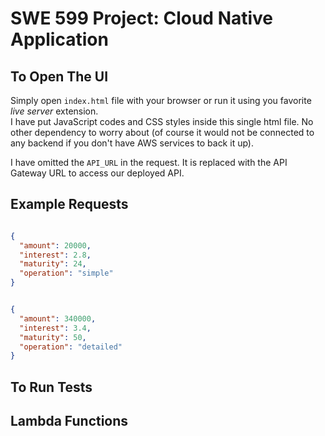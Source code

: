 # SWE 599 Project: Cloud Native Application

## To Open The UI
Simply open ` index.html ` file with your browser or run it using you favorite _live server_ extension.  
I have put JavaScript codes and CSS styles inside this single html file. No other dependency to worry about (of course it would not be connected to any backend if you don't have AWS services to back it up).  

I have omitted the ` API_URL ` in the request. It is replaced with the API Gateway URL to access our deployed API. 

## Example Requests

```json 

{
  "amount": 20000,
  "interest": 2.8,
  "maturity": 24,
  "operation": "simple"
}

```

```json

{
  "amount": 340000,
  "interest": 3.4,
  "maturity": 50,
  "operation": "detailed"
}

```

## To Run Tests

## Lambda Functions
